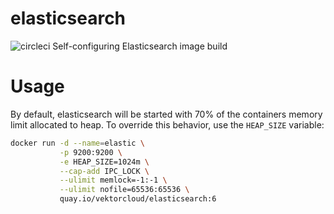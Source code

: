 # elasticsearch

![circleci][circleci]
Self-configuring Elasticsearch image build

# Usage

By default, elasticsearch will be started with 70% of the containers memory limit allocated to heap. To override this behavior, use the `HEAP_SIZE` variable:

```bash
docker run -d --name=elastic \
           -p 9200:9200 \
           -e HEAP_SIZE=1024m \
           --cap-add IPC_LOCK \
           --ulimit memlock=-1:-1 \
           --ulimit nofile=65536:65536 \
           quay.io/vektorcloud/elasticsearch:6
```

[circleci]: https://img.shields.io/circleci/project/github/vektorcloud/elasticsearch.svg "elasticsearch"
